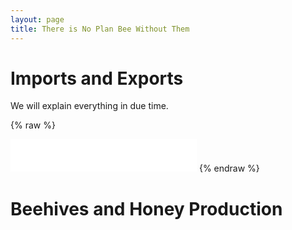 ```yaml
---
layout: page
title: There is No Plan Bee Without Them
---
```


# Imports and Exports

We will explain everything in due time.

{% raw %}
<iframe frameborder="no" border="0" marginwidth="0" marginheight="0" width="298" height="52" src="dist/main/html/honey_graph.html"></iframe>
{% endraw %}

# Beehives and Honey Production
